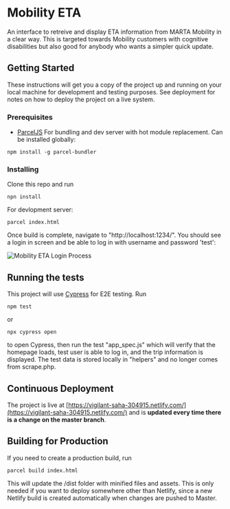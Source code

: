 # Mobility ETA

An interface to retreive and display ETA information from MARTA Mobility in a clear way. This is targeted towards Mobility customers with cognitive disabilities but also good for anybody who wants a simpler quick update.

## Getting Started

These instructions will get you a copy of the project up and running on your local machine for development and testing purposes. See deployment for notes on how to deploy the project on a live system.

### Prerequisites

- [ParcelJS](https://github.com/parcel-bundler/parcel) For bundling and dev server with hot module replacement. Can be installed globally:

```
npm install -g parcel-bundler
```

### Installing

Clone this repo and run

```
npn install
```

For devlopment server:
```
parcel index.html
```

Once build is complete, navigate to "http://localhost:1234/". You should see a login in screen and be able to log in with username and password 'test':

![Mobility ETA Login Process](https://media.giphy.com/media/1zRdhwH9CKNjzeHdH0/giphy.gif)


## Running the tests

This project will use [Cypress](https://www.cypress.io/) for E2E testing. Run 
```
npm test
```
or 
```
npx cypress open
```
to open Cypress, then run the test "app_spec.js" which will verify that the homepage loads, test user is able to log in, and the trip information is displayed. The test data is stored locally in "helpers" and no longer comes from scrape.php.

## Continuous Deployment

The project is live at [https://vigilant-saha-304915.netlify.com/](https://vigilant-saha-304915.netlify.com/) and is **updated every time there is a change on the master branch**.

## Building for Production

If you need to create a production build, run

```
parcel build index.html
```
This will update the /dist folder with minified files and assets. This is only needed if you want to deploy somewhere other than Netlify, since a new Netlify build is created automatically when changes are pushed to Master.
